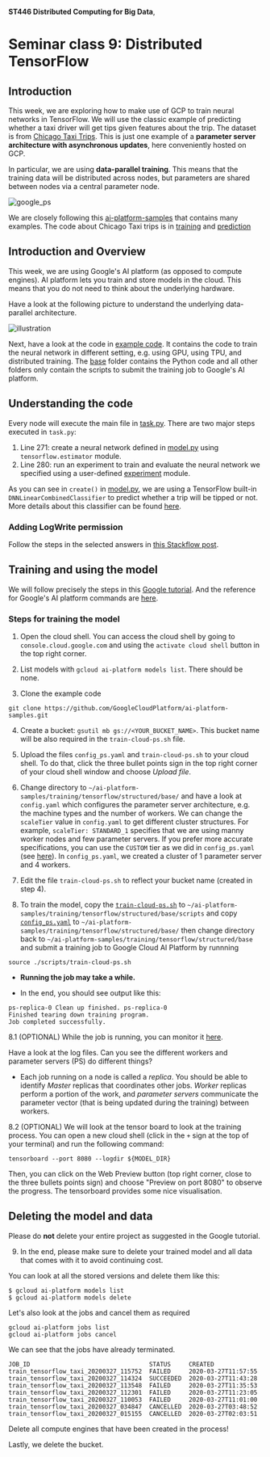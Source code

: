 **ST446 Distributed Computing for Big Data**, 

# Seminar class 9: Distributed TensorFlow

## Introduction

This week, we are exploring how to make use of GCP to train neural networks in TensorFlow. We will use the classic example of predicting whether a taxi driver will get tips given features about the trip. The dataset is from [Chicago Taxi Trips](https://console.cloud.google.com/marketplace/details/city-of-chicago-public-data/chicago-taxi-trips?filter=solution-type:dataset&id=13c38348-0610-4185-a8f7-b5add142fcbe).
This is just one example of a **parameter server architecture with asynchronous updates**, here conveniently hosted on GCP.

In particular, we are using **data-parallel training**. This means that the training data will be distributed across nodes, but parameters are shared between nodes via a central parameter node.

![google_ps](https://cloud.google.com/solutions/images/distributed-tf-arch.png)

We are closely following this [ai-platform-samples](hhttps://github.com/GoogleCloudPlatform/ai-platform-samples) that contains many examples.
The code about Chicago Taxi trips is in [training](https://github.com/GoogleCloudPlatform/ai-platform-samples/tree/master/training/tensorflow/structured/base) and [prediction](https://github.com/GoogleCloudPlatform/ai-platform-samples/tree/master/prediction/tensorflow)

## Introduction and Overview

This week, we are using Google's AI platform (as opposed to compute engines). AI platform lets you train and store models in the cloud. This means that you do not need to think about the underlying hardware.

Have a look at the following picture to understand the underlying data-parallel architecture.

![illustration](https://cloud.google.com/ml-engine/docs/images/dist-tf-datalab-async-updates.svg) 

Next, have a look at the code in [example code](https://github.com/GoogleCloudPlatform/ai-platform-samples/tree/master/training/tensorflow/structured).
It contains the code to train the neural network in different setting, e.g. using GPU, using TPU, and distributed training.
The [base](https://github.com/GoogleCloudPlatform/ai-platform-samples/tree/master/training/tensorflow/structured/base) folder contains the Python code and all other folders only contain the scripts to submit the training job to Google's AI platform.

## Understanding the code
Every node will execute the main file in [task.py](https://github.com/GoogleCloudPlatform/ai-platform-samples/blob/master/training/tensorflow/structured/base/trainer/task.py). There are two major steps executed in `task.py`:

1. Line 271: create a neural network defined in [model.py](https://github.com/GoogleCloudPlatform/ai-platform-samples/blob/master/training/tensorflow/structured/base/trainer/model.py) using `tensorflow.estimator` module.
2. Line 280: run an experiment to train and evaluate the neural network we specified using a user-defined [experiment](https://github.com/GoogleCloudPlatform/ai-platform-samples/blob/master/training/tensorflow/structured/base/trainer/experiment.py) module.

As you can see in `create()` in [model.py](https://github.com/GoogleCloudPlatform/ai-platform-samples/blob/master/training/tensorflow/structured/base/trainer/model.py), we are using a TensorFlow built-in `DNNLinearCombinedClassifier` to predict whether a trip will be tipped or not. More details about this classifier can be found [here](https://www.tensorflow.org/api_docs/python/tf/estimator/DNNLinearCombinedClassifier).

### Adding LogWrite permission

Follow the steps in the selected answers in [this Stackflow post](https://stackoverflow.com/questions/49434874/tensorflow-on-ml-engine-the-replica-master-0-exited-with-a-non-zero-status-of-1).

## Training and using the model

We will follow precisely the steps in this [Google tutorial](https://github.com/GoogleCloudPlatform/ai-platform-samples/tree/master/training/tensorflow/structured/base). And the reference for Google's AI platform commands are [here](https://cloud.google.com/sdk/gcloud/reference/ai-platform).

### Steps for training the model

1. Open the cloud shell. You can access the cloud shell by going to `console.cloud.google.com` and using the `activate cloud shell` button in the top right corner.

2. List models with `gcloud ai-platform models list`. There should be none.

3. Clone the example code
```
git clone https://github.com/GoogleCloudPlatform/ai-platform-samples.git
```

4. Create a bucket: `gsutil mb gs://<YOUR_BUCKET_NAME>`. This bucket name will be also required in the `train-cloud-ps.sh` file.

5. Upload the files `config_ps.yaml` and `train-cloud-ps.sh` to your cloud shell. To do that, click the three bullet points sign in the top right corner of your cloud shell window and choose *Upload file*.

6. Change directory to `~/ai-platform-samples/training/tensorflow/structured/base/` and have a look at `config.yaml` which configures the parameter server architecture, e.g. the machine types and the number of workers.
We can change the `scaleTier` value in `config.yaml` to get different cluster structures. For example, `scaleTier: STANDARD_1` specifies that we are using manny worker nodes and few parameter servers. If you prefer more accurate specifications, you can use the `CUSTOM` tier as we did in `config_ps.yaml` (see [here](https://cloud.google.com/ai-platform/training/docs/reference/rest/v1/projects.jobs#scaletier)).
In `config_ps.yaml`, we created a cluster of 1 parameter server and 4 workers.

7. Edit the file `train-cloud-ps.sh` to reflect your bucket name (created in step 4).

8. To train the model, copy the [`train-cloud-ps.sh`](./train-cloud-ps.sh) to `~/ai-platform-samples/training/tensorflow/structured/base/scripts`  and copy [`config_ps.yaml`](./config-ps.yaml) to `~/ai-platform-samples/training/tensorflow/structured/base/` then change directory back to `~/ai-platform-samples/training/tensorflow/structured/base` and submit a training job to Google Cloud AI Platform by runnning

```
source ./scripts/train-cloud-ps.sh
```

* **Running the job may take a while.**

* In the end, you should see output like this:

```
ps-replica-0 Clean up finished. ps-replica-0
Finished tearing down training program.
Job completed successfully.
```

8.1 (OPTIONAL) While the job is running, you can monitor it [here](https://console.cloud.google.com/ai-platform/jobs?_ga=2.224504346.1489042821.1585267313-1894457944.1576246827).

Have a look at the log files. Can you see the different workers and parameter servers (PS) do different things?

* Each job running on a node is called a *replica*. You should be able to identify *Master* replicas that coordinates other jobs. *Worker* replicas perform a portion of the work, and *parameter servers* communicate the parameter vector (that is being updated during the training) between workers.

8.2 (OPTIONAL) We will look at the tensor board to look at the training process. You can open a new cloud shell (click in the `+` sign at the top of your terminal) and run the following command:

```
tensorboard --port 8080 --logdir ${MODEL_DIR}
```

Then, you can click on the Web Preview button (top right corner, close to the three bullets points sign) and choose "Preview on port 8080" to observe the progress.
The tensorboard provides some nice visualisation.

## Deleting the model and data

Please do **not** delete your entire project as suggested in the Google tutorial.

9. In the end, please make sure to delete your trained model and all data that comes with it to avoid continuing cost.

You can look at all the stored versions and delete them like this:

```
$ gcloud ai-platform models list 
$ gcloud ai-platform models delete 
```

Let's also look at the jobs and cancel them as required

```
gcloud ai-platform jobs list
gcloud ai-platform jobs cancel
```

We can see that the jobs have already terminated.

```
JOB_ID                                 STATUS     CREATED
train_tensorflow_taxi_20200327_115752  FAILED     2020-03-27T11:57:55
train_tensorflow_taxi_20200327_114324  SUCCEEDED  2020-03-27T11:43:28
train_tensorflow_taxi_20200327_113548  FAILED     2020-03-27T11:35:53
train_tensorflow_taxi_20200327_112301  FAILED     2020-03-27T11:23:05
train_tensorflow_taxi_20200327_110053  FAILED     2020-03-27T11:01:00
train_tensorflow_taxi_20200327_034847  CANCELLED  2020-03-27T03:48:52
train_tensorflow_taxi_20200327_015155  CANCELLED  2020-03-27T02:03:51
```

Delete all compute engines that have been created in the process!

Lastly, we delete the bucket.
